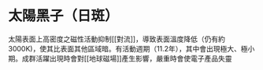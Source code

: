# 太陽黑子（日斑）

太陽表面上高密度之磁性活動抑制[[對流]]，導致表面溫度降低（仍有約3000K)，使其比表面其他區域暗。有活動週期（11.2年），其中會出現極大、極小期。成群活躍出現時會對[[地球磁場]]產生影響，嚴重時會使電子產品失靈
